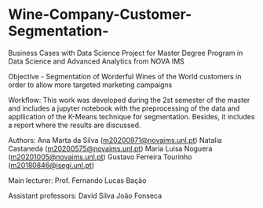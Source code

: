 # Wine-Company-Customer-Segmentation-
Business Cases with Data Science Project for Master Degree Program in Data Science and Advanced Analytics from NOVA IMS

Objective - Segmentation of Worderful Wines of the World customers in order to allow more targeted marketing campaigns 

Workflow: This work was developed during the 2st semester of the master and includes a jupyter notebook with the preprocessing of the data and appllication of the K-Means technique for segmentation. Besides, it includes a report where the results are discussed.

Authors: Ana Marta da Silva (m20200971@novaims.unl.pt) Natalia Castaneda (m20200575@novaims.unl.pt) Maria Luisa Noguera (m20201005@novaims.unl.pt) Gustavo Ferreira Tourinho (m20180846@isegi.unl.pt)

Main lecturer:
Prof. Fernando Lucas Bação

Assistant professors:
David Silva
João Fonseca
